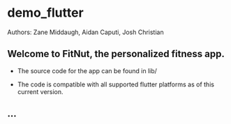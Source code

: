 # demo_flutter

Authors: Zane Middaugh, Aidan Caputi, Josh Christian

Welcome to FitNut, the personalized fitness app.
-----------------------------------------------------
* The source code for the app can be found in lib/

* The code is compatible with all supported flutter platforms
as of this current version.

...
-----------------------------------------------------